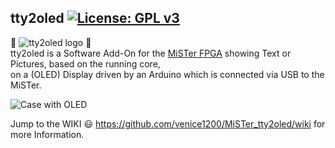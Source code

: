 ## tty2oled [![License: GPL v3](https://img.shields.io/badge/License-GPLv3-blue.svg)](https://www.gnu.org/licenses/gpl-3.0)  
👾 ![tty2oled logo](https://github.com/venice1200/MiSTer_tty2oled/blob/main/Pictures/tty2oled_logo_120x46.png?raw=true) 👾  
tty2oled is a Software Add-On for the [MiSTer FPGA](https://github.com/MiSTer-devel) showing Text or Pictures, based on the running core,  
on a (OLED) Display driven by an Arduino which is connected via USB to the MiSTer.    
  
![Case with OLED](https://github.com/venice1200/MiSTer_tty2oled/blob/main/Pictures/tty2oled_video.gif?raw=true)  
  
Jump to the WIKI 😃 https://github.com/venice1200/MiSTer_tty2oled/wiki for more Information.
